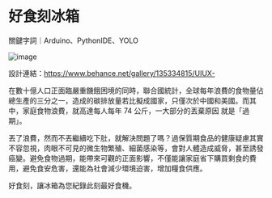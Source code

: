 # 好食刻冰箱

關鍵字詞｜Arduino、PythonIDE、YOLO

![image](https://user-images.githubusercontent.com/70381898/190865632-b98d2090-dcb2-495e-891f-1f0d16791cbe.png)

設計連結：https://www.behance.net/gallery/135334815/UIUX-

在數十億人口正面臨嚴重饑餓困境的同時，聯合國統計，全球每年浪費的食物量佔總生產的三分之一，造成的碳排放量若比擬成國家，只僅次於中國和美國。而其中，家庭食物浪費，就高達每人每年 74 公斤，一大部分的丟棄原因 就是「過期」。

丟了浪費，然而不丟繼續吃下肚，就解決問題了嗎？過保質期食品的健康疑慮其實不容忽視，肉眼不可見的微生物繁殖、細菌感染等，會對人體造成威脅，甚至誘發癌變。避免食物過期，能帶來可觀的正面影響，不僅能讓家庭省下購買剩食的費用，避免食安危害，還能為社會減少環境迫害，增加糧食供應。

好食刻，讓冰箱為您紀錄此刻最好食機。
